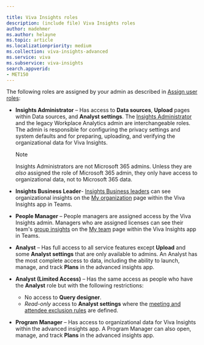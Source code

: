 ```yaml
---

title: Viva Insights roles
description: (include file) Viva Insights roles 
author: madehmer
ms.author: helayne
ms.topic: article
ms.localizationpriority: medium 
ms.collection: viva-insights-advanced 
ms.service: viva 
ms.subservice: viva-insights 
search.appverid: 
- MET150 
---
```


The following roles are assigned by your admin as described in [Assign user roles](../setup/assign-user-roles.md):

* **Insights Administrator** &ndash; Has access to **Data sources**, **Upload** pages within Data sources, and **Analyst settings**. The [Insights Administrator](/azure/active-directory/roles/permissions-reference#insights-administrator) and the legacy Workplace Analytics admin are interchangeable roles. The admin is responsible for configuring the privacy settings and system defaults and for preparing, uploading, and verifying the organizational data for Viva Insights.

  >[!NOTE]
  >Insights Administrators are not Microsoft 365 admins. Unless they are *also* assigned the role of Microsoft 365 admin, they only have access to organizational data, not to Microsoft 365 data.

* **Insights Business Leader**- [Insights Business leaders](/azure/active-directory/roles/permissions-reference#insights-business-leader) can see organizational insights on the [My organization](../use/viva-insights-my-org.md) page within the Viva Insights app in Teams.

* **People Manager** &ndash; People managers are assigned access by the Viva Insights admin. Managers who are assigned licenses can see their team's [group insights](../use/group-insights.md) on the [My team](../use/myteam.md) page within the Viva Insights app in Teams.

* **Analyst** &ndash; Has full access to all service features except **Upload** and some **Analyst settings** that are only available to admins. An Analyst has the most complete access to data, including the ability to launch, manage, and track **Plans** in the advanced insights app.

* **Analyst (Limited Access)** &ndash; Has the same access as people who have the **Analyst** role but with the following restrictions:

  * No access to **Query designer**.
  * _Read-only_ access to **Analyst settings** where the [meeting and attendee exclusion rules](../tutorials/exclusions-introduction.md) are defined.

* **Program Manager** &ndash; Has access to organizational data for Viva Insights within the advanced insights app. A Program Manager can also open, manage, and track **Plans** in the advanced insights app.
